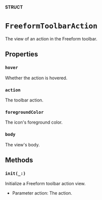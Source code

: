 **STRUCT**

# `FreeformToolbarAction`

The view of an action in the Freeform toolbar.

## Properties
### `hover`

Whether the action is hovered.

### `action`

The toolbar action.

### `foregroundColor`

The icon's foreground color.

### `body`

The view's body.

## Methods
### `init(_:)`

Initialize a Freeform toolbar action view.
- Parameter action: The action.
